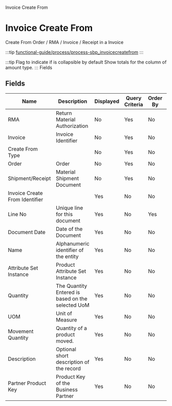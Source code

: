 
Invoice Create From
# Invoice Create From


Create From Order / RMA / Invoice / Receipt in a Invoice

:::tip
[functional-guide/process/process-sbp_invoicecreatefrom](functional-guide/process/process-sbp_invoicecreatefrom.md)
:::

:::tip
Flag to indicate if is collapsible by default
Show totals for the column  of amount type.
:::
Fields
## Fields




Name                           | Description                                       | Displayed | Query Criteria | Order By | Read Only | Mandatory
------------------------------ | ------------------------------------------------- | --------- | -------------- | -------- | --------- | ---------
RMA                            | Return Material Authorization                     | No        | Yes            | No       | Yes       | Yes      
Invoice                        | Invoice Identifier                                | No        | Yes            | No       | Yes       | Yes      
Create From Type               |                                                   | No        | Yes            | No       | Yes       | Yes      
Order                          | Order                                             | No        | Yes            | No       | Yes       | Yes      
Shipment/Receipt               | Material Shipment Document                        | No        | Yes            | No       | Yes       | Yes      
Invoice Create From Identifier |                                                   | Yes       | No             | No       | Yes       | No       
Line No                        | Unique line for this document                     | Yes       | No             | Yes      | Yes       | No       
Document Date                  | Date of the Document                              | Yes       | No             | No       | Yes       | No       
Name                           | Alphanumeric identifier of the entity             | Yes       | No             | No       | Yes       | No       
Attribute Set Instance         | Product Attribute Set Instance                    | Yes       | No             | No       | Yes       | No       
Quantity                       | The Quantity Entered is based on the selected UoM | Yes       | No             | No       | No        | No       
UOM                            | Unit of Measure                                   | Yes       | No             | No       | Yes       | No       
Movement Quantity              | Quantity of a product moved.                      | Yes       | No             | No       | Yes       | No       
Description                    | Optional short description of the record          | Yes       | No             | No       | Yes       | No       
Partner Product Key            | Product Key of the Business Partner               | Yes       | No             | No       | Yes       | No       
